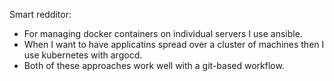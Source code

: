 
Smart redditor:
- For managing docker containers on individual servers I use ansible.
- When I want to have applicatins spread over a cluster of machines then I use kubernetes with argocd.
- Both of these approaches work well with a git-based workflow.
